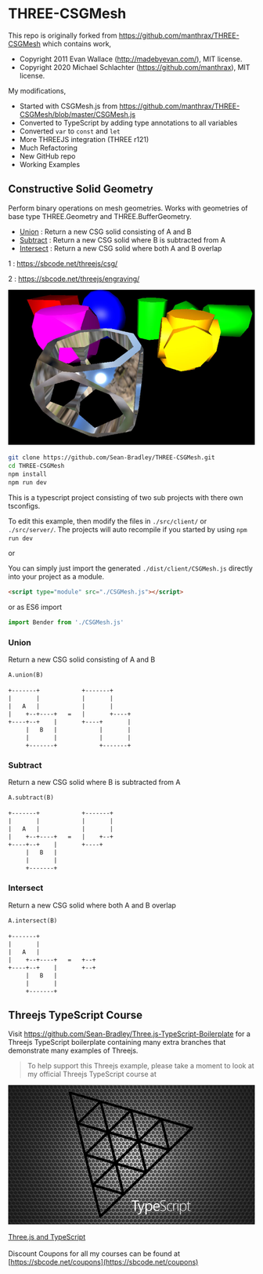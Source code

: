# THREE-CSGMesh

This repo is originally forked from https://github.com/manthrax/THREE-CSGMesh which contains work,
- Copyright 2011 Evan Wallace (http://madebyevan.com/), MIT license.
- Copyright 2020 Michael Schlachter (https://github.com/manthrax), MIT license.

My modifications,

- Started with CSGMesh.js from https://github.com/manthrax/THREE-CSGMesh/blob/master/CSGMesh.js
- Converted to TypeScript by adding type annotations to all variables
- Converted `var` to `const` and `let`
- More THREEJS integration (THREE r121)
- Much Refactoring
- New GitHub repo
- Working Examples

## Constructive Solid Geometry

Perform binary operations on mesh geometries. Works with geometries of base type THREE.Geometry and THREE.BufferGeometry.

- [Union](#Union) : Return a new CSG solid consisting of A and B
- [Subtract](#Subtract) : Return a new CSG solid where B is subtracted from A
- [Intersect](#Intersect) : Return a new CSG solid where both A and B overlap

1 : https://sbcode.net/threejs/csg/

2 : https://sbcode.net/threejs/engraving/

![Example](docs/csg.jpg)

```bash
git clone https://github.com/Sean-Bradley/THREE-CSGMesh.git
cd THREE-CSGMesh
npm install
npm run dev
```

This is a typescript project consisting of two sub projects with there own tsconfigs.

To edit this example, then modify the files in `./src/client/` or `./src/server/`. The projects will auto recompile if you started by using `npm run dev`

or

You can simply just import the generated `./dist/client/CSGMesh.js` directly into your project as a module.

```html
<script type="module" src="./CSGMesh.js"></script>
```

or as ES6 import

```typescript
import Bender from './CSGMesh.js'
```


### Union

Return a new CSG solid consisting of A and B

    A.union(B)

    +-------+            +-------+
    |       |            |       |
    |   A   |            |       |
    |    +--+----+   =   |       +----+
    +----+--+    |       +----+       |
         |   B   |            |       |
         |       |            |       |
         +-------+            +-------+

### Subtract

Return a new CSG solid where B is subtracted from A

    A.subtract(B)

    +-------+            +-------+
    |       |            |       |
    |   A   |            |       |
    |    +--+----+   =   |    +--+
    +----+--+    |       +----+
         |   B   |
         |       |
         +-------+

### Intersect

Return a new CSG solid where both A and B overlap

    A.intersect(B)

    +-------+
    |       |
    |   A   |
    |    +--+----+   =   +--+
    +----+--+    |       +--+
         |   B   |
         |       |
         +-------+



## Threejs TypeScript Course

Visit https://github.com/Sean-Bradley/Three.js-TypeScript-Boilerplate for a Threejs TypeScript boilerplate containing many extra branches that demonstrate many examples of Threejs.

> To help support this Threejs example, please take a moment to look at my official Threejs TypeScript course at 

[![Threejs TypeScript Course](docs/threejs-course-image.png)](https://www.udemy.com/course/threejs-tutorials/?referralCode=4C7E1DE91C3E42F69D0F)

  [Three.js and TypeScript](https://www.udemy.com/course/threejs-tutorials/?referralCode=4C7E1DE91C3E42F69D0F)<br/>  
  Discount Coupons for all my courses can be found at [https://sbcode.net/coupons](https://sbcode.net/coupons)
